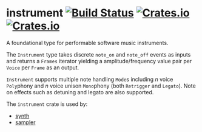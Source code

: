 # instrument [![Build Status](https://travis-ci.org/RustAudio/instrument.svg?branch=master)](https://travis-ci.org/RustAudio/instrument) [![Crates.io](https://img.shields.io/crates/v/instrument.svg)](https://crates.io/crates/instrument) [![Crates.io](https://img.shields.io/crates/l/instrument.svg)](https://github.com/RustAudio/instrument/blob/master/LICENSE)

A foundational type for performable software music instruments.

The `Instrument` type takes discrete `note_on` and `note_off` events as inputs
and returns a `Frames` iterator yielding a amplitude/frequency value pair per
`Voice` per `Frame` as an output.

`Instrument` supports multiple note handling `Mode`s including *n* voice
`Poly`phony and *n* voice unison `Mono`phony (both `Retrigger` and `Legato`).
Note on effects such as detuning and legato are also supported.

The `instrument` crate is used by:
- [synth](https://github.com/RustAudio/synth)
- [sampler]()
